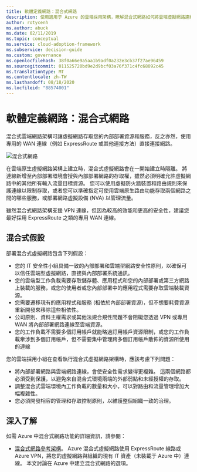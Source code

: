 ```yaml
---
title: 軟體定義網路：混合式網路
description: 使用適用于 Azure 的雲端採用架構，瞭解混合式網路如何將雲端虛擬網路連線到內部部署資源。
author: rotycenh
ms.author: abuck
ms.date: 02/11/2019
ms.topic: conceptual
ms.service: cloud-adoption-framework
ms.subservice: decision-guide
ms.custom: governance
ms.openlocfilehash: 38f0a66e9a5aa1b9adf0a232e3cb37f27ae96459
ms.sourcegitcommit: 011525720bd9e2d9bcf03a76f371c4fc68092c45
ms.translationtype: MT
ms.contentlocale: zh-TW
ms.lasthandoff: 08/18/2020
ms.locfileid: "88574001"
---
```

# <a name="software-defined-networking-hybrid-network"></a>軟體定義網路：混合式網路

混合式雲端網路架構可讓虛擬網路存取您的內部部署資源和服務，反之亦然，使用專用的 WAN 連線（例如 ExpressRoute 或其他連接方法）直接連接網路。

![混合式網路](/azure/architecture/reference-architectures/hybrid-networking/images/expressroute.png)

在雲端原生虛擬網路架構上建立時，混合式虛擬網路會在一開始建立時隔離。 將連線新增至內部部署環境會授與內部部署網路的存取權，雖然必須明確允許虛擬網路中的其他所有輸入流量目標資源。 您可以使用虛擬防火牆裝置和路由規則來保護連線以限制存取，或者您可以準確指定可使用雲端原生路由功能存取兩個網路之間的哪些服務，或部署網路虛擬設備 (NVA) 以管理流量。

雖然混合式網路架構支援 VPN 連線，但因為較高的效能和更高的安全性，建議您最好採用 ExpressRoute 之類的專用 WAN 連線。

## <a name="hybrid-assumptions"></a>混合式假設

部署混合式虛擬網路包含下列假設：

- 您的 IT 安全性小組具備一致的內部部署和雲端型網路安全性原則，以確保可以信任雲端型虛擬網路，直接與內部部署系統通訊。
- 您的雲端型工作負載需要存取儲存體、應用程式和您的內部部署或第三方網路上裝載的服務，或您的使用者或您內部部署中的應用程式需要存取雲端裝載資源。
- 您需要遷移現有的應用程式和服務 (相依於內部部署資源)，但不想要耗費資源重新開發來移除這些相依性。
- 公司原則、資料主權需求或其他法規合規性問題不會阻礙您透過 VPN 或專用 WAN 將內部部署網路連線至雲端資源。
- 您的工作負載不需要多個訂用帳戶就能略過訂用帳戶資源限制，或您的工作負載牽涉到多個訂用帳戶，但不需要集中管理跨多個訂用帳戶散佈的資源所使用的連線

您的雲端採用小組在查看執行混合式虛擬網路架構時，應該考慮下列問題：

- 將內部部署網路與雲端網路連線，會使安全性需求變得更複雜。 這兩個網路都必須受到保護，以避免來自混合式環境兩端的外部弱點和未經授權的存取。
- 調整混合式雲端環境內工作負載的數量和大小，可以對路由和流量管理增加大幅複雜性。
- 您必須開發相容的管理和存取控制原則，以維護整個組織一致的治理。

## <a name="learn-more"></a>深入了解

如需 Azure 中混合式網路功能的詳細資訊，請參閱：

- [混合式網路參考架構](/azure/architecture/reference-architectures/hybrid-networking/expressroute)。 Azure 混合式虛擬網路使用 ExpressRoute 線路或 Azure VPN，將您的虛擬網路與組織的現有 IT 資產（未裝載于 Azure 中）連線。 本文討論在 Azure 中建立混合式網路的選項。
